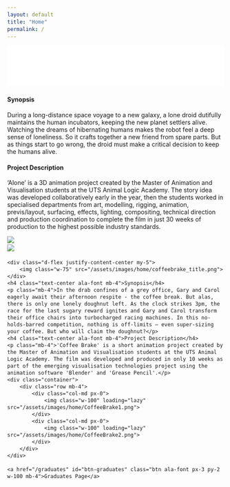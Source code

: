 ```yaml
---
layout: default
title: "Home"
permalink: /
---
```


<div class="container mt-4">
	<div class="d-flex justify-content-center my-5">
		<img class="w-75" src="/assets/images/home/alone_title.png">
	</div>
	<h4 class="text-center ala-font mb-4">Synopsis</h4>
	<p class="mb-4">During a long-distance space voyage to a new galaxy, a lone droid dutifully maintains the human incubators, keeping the new planet settlers alive. Watching the dreams of hibernating humans makes the robot feel a deep sense of loneliness. So it crafts together a new friend from spare parts. But as things start to go wrong, the droid must make a critical decision to keep the humans alive.</p>
	<h4 class="text-center ala-font mb-4">Project Description</h4>
	<p class="mb-4">‘Alone’ is a 3D animation project created by the Master of Animation and Visualisation students at the UTS Animal Logic Academy. The story idea was developed collaboratively early in the year, then the students worked in specialised departments from art, modelling, rigging, animation, previs/layout, surfacing, effects, lighting, compositing, technical direction and production coordination to complete the film in just 30 weeks of production to the highest possible industry standards.</p>
	<div class="container">
		<div class="row">
			<div class="col-md px-0">
				<img class="w-100" loading="lazy" src="/assets/images/home/Alone1.png">
			</div>
			<div class="col-md px-0">
				<img class="w-100" loading="lazy" src="/assets/images/home/Alone2.png">
			</div>
		</div>
	</div>

	<div class="d-flex justify-content-center my-5">
		<img class="w-75" src="/assets/images/home/coffeebrake_title.png">
	</div>
	<h4 class="text-center ala-font mb-4">Synopsis</h4>
	<p class="mb-4">In the drab confines of a grey office, Gary and Carol eagerly await their afternoon respite - the coffee break. But alas, there is only one lonely doughnut left. As the clock strikes 3pm, the race for the last sugary reward ignites and Gary and Carol transform their office chairs into turbocharged racing machines. In this no-holds-barred competition, nothing is off-limits – even super-sizing your coffee. But who will claim the doughnut?</p>
	<h4 class="text-center ala-font mb-4">Project Description</h4>
	<p class="mb-4">'Coffee Brake' is a short animation project created by the Master of Animation and Visualisation students at the UTS Animal Logic Academy. The film was developed and produced in only 10 weeks as part of the emerging visualisation technologies project using the animation software 'Blender' and 'Grease Pencil'.</p>
	<div class="container">
		<div class="row mb-4">
			<div class="col-md px-0">
				<img class="w-100" loading="lazy" src="/assets/images/home/CoffeeBrake1.png">
			</div>
			<div class="col-md px-0">
				<img class="w-100" loading="lazy" src="/assets/images/home/CoffeeBrake2.png">
			</div>
		</div>
	</div>
 
	<a href="/graduates" id="btn-graduates" class="btn ala-font px-3 py-2 w-100 mb-4">Graduates Page</a>
</div>
